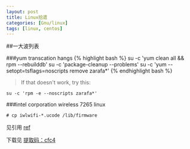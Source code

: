 ```yaml
---
layout: post
title: Linux拾遗
categories: [Gnu/linux]
tags: [linux, centos]
---
```


##一大波列表

###yum transcation hangs
{% highlight bash %}
su -c 'yum clean all && rpm --rebuilddb'
su -c 'package-cleanup --problems'
su -c 'yum --setopt=tsflags=noscripts remove zarafa*'
{% endhighlight bash %}
>If that doesn't work, try this:

`su -c 'rpm -e --noscripts zarafa*'`


###intel corporation wireless 7265 linux

`# cp iwlwifi-*.ucode /lib/firmware `

见引用
[ref](http://linuxwireless.org/en/users/Drivers/iwlwifi/)

下载见
[提取码：cfc4](http://yunpan.cn/cL9XkZ458pcXT)
